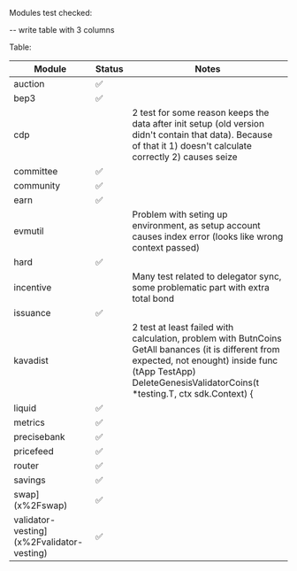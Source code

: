 
Modules test checked:

-- write table with 3 columns

Table:

| Module                                      | Status | Notes                                                                                                                                                                                                                |
|---------------------------------------------|-------|----------------------------------------------------------------------------------------------------------------------------------------------------------------------------------------------------------------------|
| auction                      | ✅     |                                                                                                                                                                                                                      |
| bep3                            | ✅     |                                                                                                                                                                                                                      |
| cdp                              |       | 2 test for some reason keeps the data after init setup (old version didn't contain that data). Because of that it 1) doesn't calculate correctly 2) causes seize                                                     |
| committee                  | ✅     |                                                                                                                                                                                                                      |
| community                  | ✅     |                                                                                                                                                                                                                      |
| earn                            | ✅     |                                                                                                                                                                                                                      |
| evmutil                      |       | Problem with seting up environment, as setup account causes index error (looks like wrong context passed)                                                                                                            |
| hard                            | ✅     |                                                                                                                                                                                                                      |
| incentive                  |       | Many test related to delegator sync, some problematic part with extra total bond                                                                                                                                     |
| issuance                    | ✅     |                                                                                                                                                                                                                      |
| kavadist                    |       | 2 test at least failed with calculation, problem with ButnCoins GetAll banances (it is different from expected, not enought) inside func (tApp TestApp) DeleteGenesisValidatorCoins(t *testing.T, ctx sdk.Context) { |
| liquid                        | ✅     |                                                                                                                                                                                                                      |
| metrics                      | ✅     |                                                                                                                                                                                                                      |
| precisebank             | ✅      |                                                                                                                                                                                                                      |
| pricefeed                  | ✅     |                                                                                                                                                                                                                      |
| router                        | ✅     |                                                                                                                                                                                                                      |
| savings                      | ✅      |                                                                                                                                                                                                                      |
| swap](x%2Fswap)                            | ✅      |                                                                                                                                                                                                                      |
| validator-vesting](x%2Fvalidator-vesting)  | ✅     |                                                                                                                                                                                                                      |

